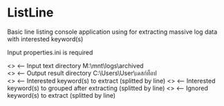 # ListLine
Basic line listing console application using for extracting massive log data with interested keyword(s) 

Input properties.ini is required

<<InputDirectory>> <-- Input text directory
M:\mnt\logs\archived\
<<OutputDirectory>>  <-- Output result directory
C:\Users\User\เดสก์ท็อป\
<<Keywords>>  <-- Interested keyword(s) to extract (splitted by line)
<<GroupedByThreadKeywords>> <-- Interested keyword(s) to grouped after extracting (splitted by line)
<<IgnoredKeywords>> <-- Ignored keyword(s) to extract (splitted by line)
